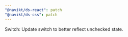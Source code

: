 ```yaml
---
"@navikt/ds-react": patch
"@navikt/ds-css": patch
---
```


Switch: Update switch to better reflect unchecked state.
